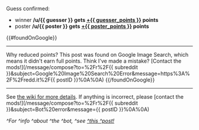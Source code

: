 Guess confirmed:

* winner **/u/{{ guesser }} gets [+{{ guesser_points }}](// "green") points**
* poster **/u/{{ poster }} gets [+{{ poster_points }}](// "blue") points**

{{#foundOnGoogle}}
***
Why reduced points? This post was found on Google Image Search, which means it didn't earn full points. Think I've made a mistake? [Contact the mods!](/message/compose?to=%2Fr%2F{{ subreddit }}&subject=Google%20Image%20Search%20Error&message=https%3A%2F%2Fredd.it%2F{{ postID }}%0A%0A)
{{/foundOnGoogle}}

***
See [the wiki for more details](https://www.reddit.com/r/GuessTheMovie/wiki/index). If anything is incorrect, please [contact the mods!](/message/compose?to=%2Fr%2F{{ subreddit }}&subject=Bot%20error&message={{ postID }}%0A%0A)

*^For ^info ^about ^the ^bot, ^see [^this ^post!](https://redd.it/c7rp90)*